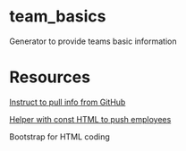 # team_basics
Generator to provide teams basic information


# Resources

[Instruct to pull info from GitHub](https://www.elegantthemes.com/blog/wordpress/rel-noopener-noreferrer-nofollow)

[Helper with const HTML to push employees](https://www.w3schools.com/js/js_const.asp)

Bootstrap for HTML coding